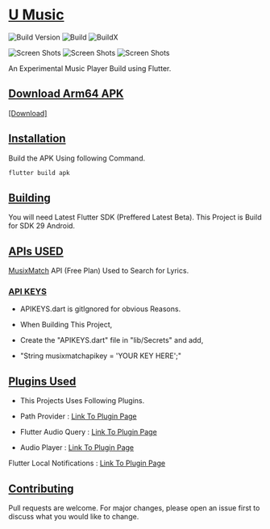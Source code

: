 # <ins>U Music</ins>

![Build Version](https://img.shields.io/badge/V-3.7.5-brightgreen)
![Build](https://img.shields.io/badge/Status-Stable-brightgreen)
![BuildX](https://img.shields.io/badge/FlutterChannel-Stable-blue)


![Screen Shots](https://raw.githubusercontent.com/SrilalS/U-Music/master/Screenshots/S1.png?raw=true)
![Screen Shots](https://raw.githubusercontent.com/SrilalS/U-Music/master/Screenshots/S2.png?raw=true)
![Screen Shots](https://raw.githubusercontent.com/SrilalS/U-Music/master/Screenshots/S4.png?raw=true)


An Experimental Music Player Build using Flutter.

## <ins>Download Arm64 APK</ins>

[[Download]](https://github.com/SrilalS/U-Music/releases/)


## <ins>Installation</ins>

Build the APK Using following Command.


```bash
flutter build apk
```
## <ins>Building</ins>
You will need Latest Flutter SDK (Preffered Latest Beta).
This Project is Build for SDK 29 Android.

## <ins>APIs USED</ins>
[MusixMatch](https://developer.musixmatch.com/) API (Free Plan) Used to Search for Lyrics.

### <ins>API KEYS</ins>
- APIKEYS.dart is gitIgnored for obvious Reasons.

- When Building This Project,

- Create the "APIKEYS.dart" file in "lib/Secrets" and add,

- "String musixmatchapikey = 'YOUR KEY HERE';"

## <ins>Plugins Used</ins>
- This Projects Uses Following Plugins.

- Path Provider : [Link To Plugin Page](https://pub.dev/packages/path_provider)

- Flutter Audio Query : [Link To Plugin Page](https://pub.dev/packages/flutter_audio_query)

- Audio Player : [Link To Plugin Page](https://pub.dev/packages/audioplayer)

Flutter Local Notifications : [Link To Plugin Page](https://pub.dev/packages/flutter_local_notifications)

## <ins>Contributing</ins>
Pull requests are welcome. For major changes, please open an issue first to discuss what you would like to change.
